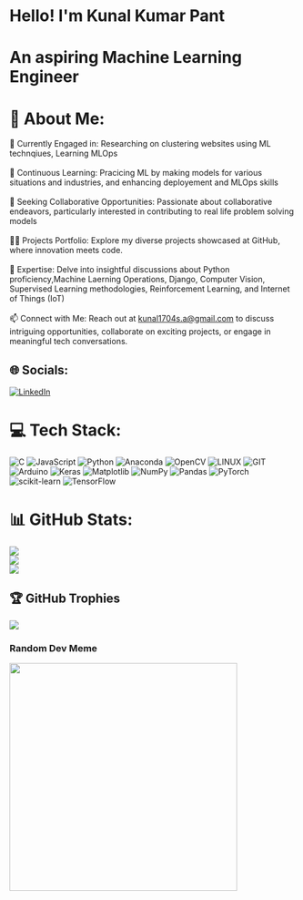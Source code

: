 # Hello! I'm Kunal Kumar Pant
# An aspiring Machine Learning Engineer

# 💫 About Me:
🔭 Currently Engaged in: Researching on clustering websites using ML technqiues, Learning MLOps<br><br>🌱 Continuous Learning: Pracicing ML by making models for various situations and industries, and enhancing deployement and MLOps skills<br><br>👯 Seeking Collaborative Opportunities: Passionate about collaborative endeavors, particularly interested in contributing to real life problem solving models<br><br>👨‍💻 Projects Portfolio: Explore my diverse projects showcased at GitHub, where innovation meets code.<br><br>💬 Expertise: Delve into insightful discussions about Python proficiency,Machine Laerning Operations, Django, Computer Vision, Supervised Learning methodologies, Reinforcement Learning, and Internet of Things (IoT)<br><br>📫 Connect with Me: Reach out at kunal1704s.a@gmail.com to discuss intriguing opportunities, collaborate on exciting projects, or engage in meaningful tech conversations.


## 🌐 Socials:
[![LinkedIn](https://img.shields.io/badge/LinkedIn-%230077B5.svg?logo=linkedin&logoColor=white)](https://linkedin.com/in/https://www.linkedin.com/in/kunal-pant-4774b924a/) 

# 💻 Tech Stack:
![C](https://img.shields.io/badge/c-%2300599C.svg?style=for-the-badge&logo=c&logoColor=white) ![JavaScript](https://img.shields.io/badge/javascript-%23323330.svg?style=for-the-badge&logo=javascript&logoColor=%23F7DF1E) ![Python](https://img.shields.io/badge/python-3670A0?style=for-the-badge&logo=python&logoColor=ffdd54) ![Anaconda](https://img.shields.io/badge/Anaconda-%2344A833.svg?style=for-the-badge&logo=anaconda&logoColor=white) ![OpenCV](https://img.shields.io/badge/opencv-%23white.svg?style=for-the-badge&logo=opencv&logoColor=white) ![LINUX](https://img.shields.io/badge/Linux-FCC624?style=for-the-badge&logo=linux&logoColor=black) ![GIT](https://img.shields.io/badge/Git-fc6d26?style=for-the-badge&logo=git&logoColor=white) ![Arduino](https://img.shields.io/badge/-Arduino-00979D?style=for-the-badge&logo=Arduino&logoColor=white) ![Keras](https://img.shields.io/badge/Keras-%23D00000.svg?style=for-the-badge&logo=Keras&logoColor=white) ![Matplotlib](https://img.shields.io/badge/Matplotlib-%23ffffff.svg?style=for-the-badge&logo=Matplotlib&logoColor=black) ![NumPy](https://img.shields.io/badge/numpy-%23013243.svg?style=for-the-badge&logo=numpy&logoColor=white) ![Pandas](https://img.shields.io/badge/pandas-%23150458.svg?style=for-the-badge&logo=pandas&logoColor=white) ![PyTorch](https://img.shields.io/badge/PyTorch-%23EE4C2C.svg?style=for-the-badge&logo=PyTorch&logoColor=white) ![scikit-learn](https://img.shields.io/badge/scikit--learn-%23F7931E.svg?style=for-the-badge&logo=scikit-learn&logoColor=white) ![TensorFlow](https://img.shields.io/badge/TensorFlow-%23FF6F00.svg?style=for-the-badge&logo=TensorFlow&logoColor=white)
# 📊 GitHub Stats:
![](https://github-readme-stats.vercel.app/api?username=kunal1704&theme=gotham&hide_border=false&include_all_commits=false&count_private=false)<br/>
![](https://github-readme-streak-stats.herokuapp.com/?user=kunal1704&theme=gotham&hide_border=false)<br/>
![](https://github-readme-stats.vercel.app/api/top-langs/?username=kunal1704&theme=gotham&hide_border=false&include_all_commits=false&count_private=false&layout=compact)

## 🏆 GitHub Trophies
![](https://github-profile-trophy.vercel.app/?username=kunal1704&theme=radical&no-frame=true&no-bg=false&margin-w=4)

###  Random Dev Meme
<img src='https://randommeme-five.vercel.app/' style="height: 400px;"/>
